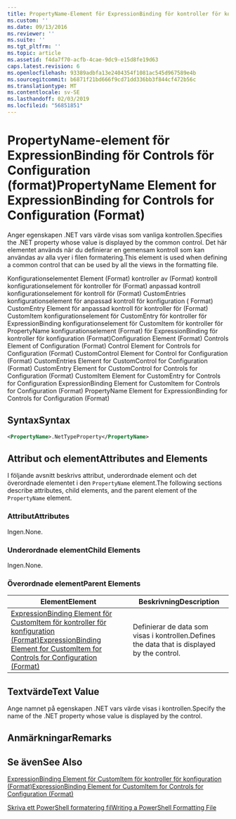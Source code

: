 ```yaml
---
title: PropertyName-Element för ExpressionBinding för kontroller för konfiguration (Format) | Microsoft Docs
ms.custom: ''
ms.date: 09/13/2016
ms.reviewer: ''
ms.suite: ''
ms.tgt_pltfrm: ''
ms.topic: article
ms.assetid: f4da7f70-acfb-4cae-9dc9-e15d8fe19d63
caps.latest.revision: 6
ms.openlocfilehash: 93389adbfa13e2404354f1081ac545d967589e4b
ms.sourcegitcommit: b6871f21bd666f9cd71dd336bb3f844cf472b56c
ms.translationtype: MT
ms.contentlocale: sv-SE
ms.lasthandoff: 02/03/2019
ms.locfileid: "56851851"
---
```

# <a name="propertyname-element-for-expressionbinding-for-controls-for-configuration-format"></a><span data-ttu-id="03800-102">PropertyName-element för ExpressionBinding för Controls för Configuration (format)</span><span class="sxs-lookup"><span data-stu-id="03800-102">PropertyName Element for ExpressionBinding for Controls for Configuration (Format)</span></span>

<span data-ttu-id="03800-103">Anger egenskapen .NET vars värde visas som vanliga kontrollen.</span><span class="sxs-lookup"><span data-stu-id="03800-103">Specifies the .NET property whose value is displayed by the common control.</span></span> <span data-ttu-id="03800-104">Det här elementet används när du definierar en gemensam kontroll som kan användas av alla vyer i filen formatering.</span><span class="sxs-lookup"><span data-stu-id="03800-104">This element is used when defining a common control that can be used by all the views in the formatting file.</span></span>

<span data-ttu-id="03800-105">Konfigurationselementet Element (Format) kontroller av (Format) kontroll konfigurationselement för kontroller för (Format) anpassad kontroll konfigurationselement för kontroll för (Format) CustomEntries konfigurationselement för anpassad kontroll för konfiguration ( Format) CustomEntry Element för anpassad kontroll för kontroller för (Format) CustomItem konfigurationselement för CustomEntry för kontroller för ExpressionBinding konfigurationselement för CustomItem för kontroller för PropertyName konfigurationselement (Format) för ExpressionBinding för kontroller för konfiguration (Format)</span><span class="sxs-lookup"><span data-stu-id="03800-105">Configuration Element (Format) Controls Element of Configuration (Format) Control Element for Controls for Configuration (Format) CustomControl Element for Control for Configuration (Format) CustomEntries Element for CustomControl for Configuration (Format) CustomEntry Element for CustomControl for Controls for Configuration (Format) CustomItem Element for CustomEntry for Controls for Configuration ExpressionBinding Element for CustomItem for Controls for Configuration (Format) PropertyName Element for ExpressionBinding for Controls for Configuration (Format)</span></span>

## <a name="syntax"></a><span data-ttu-id="03800-106">Syntax</span><span class="sxs-lookup"><span data-stu-id="03800-106">Syntax</span></span>

```xml
<PropertyName>.NetTypeProperty</PropertyName>
```

## <a name="attributes-and-elements"></a><span data-ttu-id="03800-107">Attribut och element</span><span class="sxs-lookup"><span data-stu-id="03800-107">Attributes and Elements</span></span>

<span data-ttu-id="03800-108">I följande avsnitt beskrivs attribut, underordnade element och det överordnade elementet i den `PropertyName` element.</span><span class="sxs-lookup"><span data-stu-id="03800-108">The following sections describe attributes, child elements, and the parent element of the `PropertyName` element.</span></span>

### <a name="attributes"></a><span data-ttu-id="03800-109">Attribut</span><span class="sxs-lookup"><span data-stu-id="03800-109">Attributes</span></span>

<span data-ttu-id="03800-110">Ingen.</span><span class="sxs-lookup"><span data-stu-id="03800-110">None.</span></span>

### <a name="child-elements"></a><span data-ttu-id="03800-111">Underordnade element</span><span class="sxs-lookup"><span data-stu-id="03800-111">Child Elements</span></span>

<span data-ttu-id="03800-112">Ingen.</span><span class="sxs-lookup"><span data-stu-id="03800-112">None.</span></span>

### <a name="parent-elements"></a><span data-ttu-id="03800-113">Överordnade element</span><span class="sxs-lookup"><span data-stu-id="03800-113">Parent Elements</span></span>

|<span data-ttu-id="03800-114">Element</span><span class="sxs-lookup"><span data-stu-id="03800-114">Element</span></span>|<span data-ttu-id="03800-115">Beskrivning</span><span class="sxs-lookup"><span data-stu-id="03800-115">Description</span></span>|
|-------------|-----------------|
|[<span data-ttu-id="03800-116">ExpressionBinding Element för CustomItem för kontroller för konfiguration (Format)</span><span class="sxs-lookup"><span data-stu-id="03800-116">ExpressionBinding Element for CustomItem for Controls for Configuration (Format)</span></span>](./expressionbinding-element-for-customitem-for-controls-for-configuration-format.md)|<span data-ttu-id="03800-117">Definierar de data som visas i kontrollen.</span><span class="sxs-lookup"><span data-stu-id="03800-117">Defines the data that is displayed by the control.</span></span>|

## <a name="text-value"></a><span data-ttu-id="03800-118">Textvärde</span><span class="sxs-lookup"><span data-stu-id="03800-118">Text Value</span></span>

<span data-ttu-id="03800-119">Ange namnet på egenskapen .NET vars värde visas i kontrollen.</span><span class="sxs-lookup"><span data-stu-id="03800-119">Specify the name of the .NET property whose value is displayed by the control.</span></span>

## <a name="remarks"></a><span data-ttu-id="03800-120">Anmärkningar</span><span class="sxs-lookup"><span data-stu-id="03800-120">Remarks</span></span>

## <a name="see-also"></a><span data-ttu-id="03800-121">Se även</span><span class="sxs-lookup"><span data-stu-id="03800-121">See Also</span></span>

[<span data-ttu-id="03800-122">ExpressionBinding Element för CustomItem för kontroller för konfiguration (Format)</span><span class="sxs-lookup"><span data-stu-id="03800-122">ExpressionBinding Element for CustomItem for Controls for Configuration (Format)</span></span>](./expressionbinding-element-for-customitem-for-controls-for-configuration-format.md)

[<span data-ttu-id="03800-123">Skriva ett PowerShell formatering fil</span><span class="sxs-lookup"><span data-stu-id="03800-123">Writing a PowerShell Formatting File</span></span>](./writing-a-powershell-formatting-file.md)
